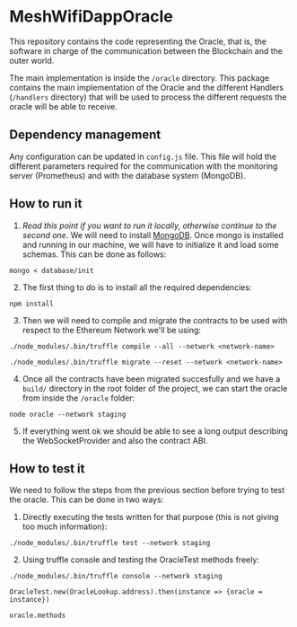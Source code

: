 # MeshWifiDappOracle

This repository contains the code representing the Oracle, that is, the software in charge of the communication between the Blockchain and the outer world.

The main implementation is inside the `/oracle` directory. This package contains the main implementation of the Oracle and the different Handlers (`/handlers` directory) that will be used to process the different requests the oracle will be able to receive.

## Dependency management

Any configuration can be updated in `config.js` file. This file will hold the different parameters required for the communication with the monitoring server (Prometheus) and with the database system (MongoDB).

## How to run it

1. _Read this point if you want to run it locally, otherwise continue to the second one_. We will need to install [MongoDB](https://docs.mongodb.com/manual/installation/). Once mongo is installed and running in our machine, we will have to initialize it and load some schemas. This can be done as follows:

```mongo < database/init```

2. The first thing to do is to install all the required dependencies:

```npm install```

3. Then we will need to compile and migrate the contracts to be used with respect to the Ethereum Network we'll be using:

```./node_modules/.bin/truffle compile --all --network <network-name>```

```./node_modules/.bin/truffle migrate --reset --network <network-name>```

4. Once all the contracts have been migrated succesfully and we have a `build/` directory in the root folder of the project, we can start the oracle from inside the `/oracle` folder:

```node oracle --network staging```

5. If everything went ok we should be able to see a long output describing the WebSocketProvider and also the contract ABI.

## How to test it

We need to follow the steps from the previous section before trying to test the oracle. This can be done in two ways:

1. Directly executing the tests written for that purpose (this is not giving too much information):

```./node_modules/.bin/truffle test --network staging```

2. Using truffle console and testing the OracleTest methods freely:

```./node_modules/.bin/truffle console --network staging```

```OracleTest.new(OracleLookup.address).then(instance => {oracle = instance})```

```oracle.methods```
